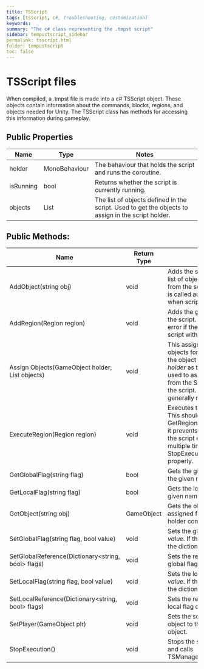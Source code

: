 ```yaml
---
title: TSScript
tags: [tsscript, c#, troubleshooting, customization]
keywords:
summary: "The c# class representing the .tmpst script"
sidebar: tempustscript_sidebar
permalink: tsscript.html
folder: tempustscript
toc: false
---
```


# TSScript files

When compiled, a .tmpst file is made into a c# TSScript object. These objects contain information about the commands, blocks, regions, and objects needed for Unity. The TSScript class has methods for accessing this information during gameplay.

## Public Properties
| Name | Type | Notes |
| ---- | ----------- | ----- |
| holder | MonoBehaviour | The behaviour that holds the script and runs the coroutine. |
| isRunning | bool | Returns whether the script is currently running. |
| objects | List<string> | The list of objects defined in the script. Used to get the objects to assign in the script holder. |

## Public Methods:

| Name | Return Type | Notes |
| ---- | ----------- | ----- |
| AddObject(string obj) | void | Adds the string *obj* to the list of objects requested from the script holder. This is called automatically when scripts are compiled. |
| AddRegion(Region region) | void | Adds the given region to the script. This throws an error if there is already a script with the same name. |
| Assign Objects(GameObject holder, List<GameObject> objects) | void | This assigns the game objects for each object in the object list and assigns *holder* as the "obj" . It is used to assign the objects from the ScriptHolder to the script. This should generally not be used. |
| ExecuteRegion(Region region) | void | Executes the given region. This should be used over GetRegion().Execute(), as it prevents problems from the script executing multiple times and allows StopExecution() to work properly. |
| GetGlobalFlag(string flag) | bool | Gets the global flag with the given name. |
| GetLocalFlag(string flag) | bool | Gets the local flag with the given name. |
| GetObject(string obj) | GameObject | Gets the object named obj assigned from the script holder component. |
| SetGlobalFlag(string flag, bool value) | void | Sets the global flag *flag* to *value*. If the flag is not in the dictionary, it is added. |
| SetGlobalReference(Dictionary<string, bool> flags) | void | Sets the reference to the global flag dictionary. |
| SetLocalFlag(string flag, bool value) | void | Sets the local flag *flag* to *value*. If the flag is not in the dictionary, it is added. |
| SetLocalReference(Dictionary<string, bool> flags) | void | Sets the reference to the local flag dictionary. |
| SetPlayer(GameObject plr) | void | Sets the scripts "plr" object to the given game object. |
| StopExecution() | void | Stops the script execution and calls TSManager.OnScriptEnd(). |